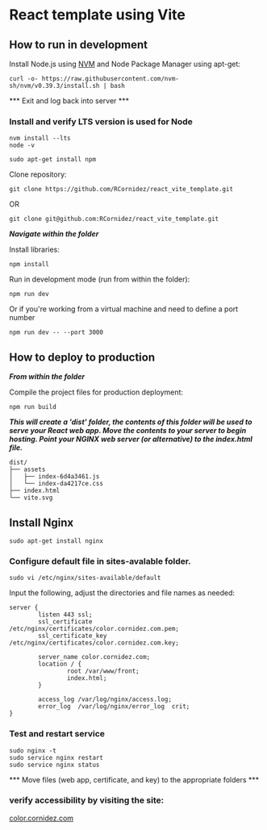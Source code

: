 # React template using Vite

## How to run in development
Install Node.js using [NVM](https://github.com/nvm-sh/nvm#installing-and-updating) and Node Package
Manager using apt-get:
```
curl -o- https://raw.githubusercontent.com/nvm-sh/nvm/v0.39.3/install.sh | bash
```
*** Exit and log back into server ***
### Install and verify LTS version is used for Node
```
nvm install --lts
node -v
```


```
sudo apt-get install npm
```

Clone repository:
```
git clone https://github.com/RCornidez/react_vite_template.git
```
OR
```
git clone git@github.com:RCornidez/react_vite_template.git
```
***Navigate within the folder***

Install libraries:
```
npm install
```

Run in development mode (run from within the folder):
```
npm run dev
```

Or if you're working from a virtual machine and need to define a port number
```
npm run dev -- --port 3000
```


## How to deploy to production

***From within the folder***

Compile the project files for production deployment:
```
npm run build
```
***This will create a 'dist' folder, the contents of this folder will be used to serve your React web app. Move the contents to your server to begin hosting. Point your NGINX web server (or alternative) to the index.html file.***

```
dist/
├── assets
│   ├── index-6d4a3461.js
│   └── index-da4217ce.css
├── index.html
└── vite.svg
```

## Install Nginx
```
sudo apt-get install nginx
```
### Configure default file in sites-avalable folder.
```
sudo vi /etc/nginx/sites-available/default
```
Input the following, adjust the directories and file names as needed:

```
server {
        listen 443 ssl;
        ssl_certificate /etc/nginx/certificates/color.cornidez.com.pem;
        ssl_certificate_key /etc/nginx/certificates/color.cornidez.com.key;

        server_name color.cornidez.com;
        location / {
                root /var/www/front;
                index.html;
        }

        access_log /var/log/nginx/access.log;
        error_log  /var/log/nginx/error_log  crit;
}
```
### Test and restart service
```
sudo nginx -t
sudo service nginx restart
sudo service nginx status
```

*** Move files (web app, certificate, and key) to the appropriate folders ***

### verify accessibility by visiting the site:

[color.cornidez.com](https://www.color.cornidez.com)




